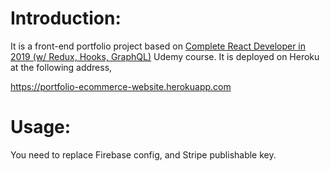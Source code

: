 # Introduction:

It is a front-end portfolio project based on  [Complete React Developer in 2019 (w/ Redux, Hooks, GraphQL)](https://www.udemy.com/complete-react-developer-zero-to-mastery/)  Udemy course. It is deployed on Heroku at the following address,

https://portfolio-ecommerce-website.herokuapp.com

# Usage:

You need to replace Firebase config, and Stripe publishable key.